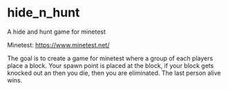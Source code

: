 # hide_n_hunt
A hide and hunt game for minetest

Minetest: https://www.minetest.net/

The goal is to create a game for minetest where a group of each players place a block. Your spawn point is placed at the block, if your block gets knocked out an then you die, then you are eliminated. The last person alive wins.
